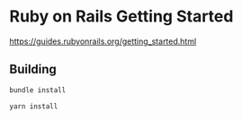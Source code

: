 # Ruby on Rails Getting Started
https://guides.rubyonrails.org/getting_started.html

## Building

```sh
bundle install

yarn install
```
